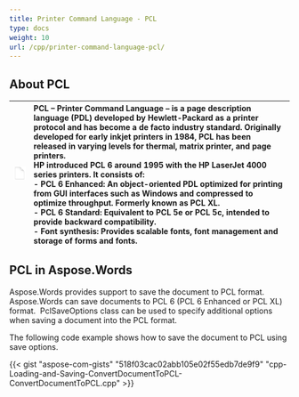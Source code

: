 ```yaml
---
title: Printer Command Language - PCL
type: docs
weight: 10
url: /cpp/printer-command-language-pcl/
---
```


## **About PCL**

|![todo:image_alt_text](printer-command-language-pcl_1)|PCL – Printer Command Language – is a page description language (PDL) developed by Hewlett-Packard as a printer protocol and has become a de facto industry standard. Originally developed for early inkjet printers in 1984, PCL has been released in varying levels for thermal, matrix printer, and page printers.<br>HP introduced PCL 6 around 1995 with the HP LaserJet 4000 series printers. It consists of:<br>- PCL 6 Enhanced: An object-oriented PDL optimized for printing from GUI interfaces such as Windows and compressed to optimize throughput. Formerly known as PCL XL.<br>- PCL 6 Standard: Equivalent to PCL 5e or PCL 5c, intended to provide backward compatibility.<br>- Font synthesis: Provides scalable fonts, font management and storage of forms and fonts.|
| :- | :- |

## **PCL in Aspose.Words**
Aspose.Words provides support to save the document to PCL format. Aspose.Words can save documents to PCL 6 (PCL 6 Enhanced or PCL XL) format. 
PclSaveOptions class can be used to specify additional options when saving a document into the PCL format.

The following code example shows how to save the document to PCL using save options.

{{< gist "aspose-com-gists" "518f03cac02abb105e02f55edb7de9f9" "cpp-Loading-and-Saving-ConvertDocumentToPCL-ConvertDocumentToPCL.cpp" >}}
